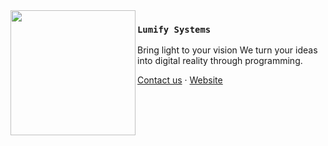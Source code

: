 <img src="https://github.com/user-attachments/assets/01671f42-0d49-4e2a-93db-1b7c7b46c23c" align="left" width="200"/>

### `Lumify Systems`
Bring light to your vision
We turn your ideas into digital reality through programming.

<a href="https://lumify.systems/contact">Contact us</a> ·
<a href="https://lumify.systems/">Website</a>
